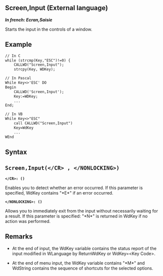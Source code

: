 
## Screen,Input (External language)

***In french: Ecran,Saisie***



<a name="XUse"></a>
<a name="Use"></a>
<a name="description"></a>
Starts the input in the controls of a window.
<a name="Example1"></a>
<a name="sample_code"></a>

## Example


```txt
// In C
while (strcmp(Key,"ESC")!=0) {
	CALLWD("Screen,Input");
	strcpy(Key, WDKey);
```


<a name="Example2"></a>





```txt
// In Pascal
While Key<>'ESC' DO
Begin
	CALLWD('Screen,Input');
	Key:=WDKey;
	...
End;
```


<a name="Example3"></a>



```txt
// In VB
While Key<>"ESC"
	call CALLWD("Screen,Input")
	Key=WdKey
	...
WEnd
```

<a name="XSYNTAX"></a>
<a name="SYNTAX1"></a>

## Syntax

`Screen,Input(</CR> , </NONLOCKING>)`
---

**`</CR>: ()`**

Enables you to detect whether an error occurred. If this parameter is specified, WdKey contains "\*E\*" if an error occurred.

**`</NONLOCKING>: ()`**

Allows you to immediately exit from the input without necessarily waiting for a result. If this parameter is specified: "\*N\*" is returned in WdKey if no action was performed.



<a name="NOTE0"></a>
<a name="NOTE0_1"></a>

## Remarks


- At the end of input, the WdKey variable contains the status report of the input modified in WLanguage by ReturnWdKey or WdKey=&lt;Key Code>.

- At the end of menu input, the WdKey variable contains "\*M\*" and WdString contains the sequence of shortcuts for the selected options.





